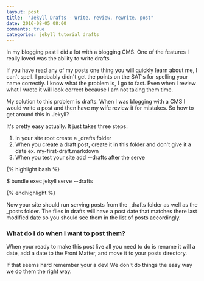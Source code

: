 ```yaml
---
layout: post
title:  "Jekyll Drafts - Write, review, rewrite, post"
date: 2016-08-05 08:00
comments: true
categories: jekyll tutorial drafts
---
```


In my blogging past I did a lot with a blogging CMS.  One of the features I really loved was the ability to write drafts.

If you have read any of my posts one thing you will quickly learn about me, I can't spell.  I probably didn't get the points on the SAT's for spelling your name correctly.  I know what the problem is, I go to fast.  Even when I review what I wrote it will look correct because I am not taking them time.

My solution to this problem is drafts.  When I was blogging with a CMS I would write a post and then have my wife review it for mistakes.  So how to get around this in Jekyll?

It's pretty easy actually.  It just takes three steps:

1. In your site root create a _drafts folder
2. When you create a draft post, create it in this folder and don't give it a date ex. my-first-draft.markdown
3. When you test your site add --drafts after the serve

{% highlight bash %}

$ bundle exec jekyll serve --drafts

{% endhighlight %}

Now your site should run serving posts from the _drafts folder as well as the _posts folder.  The files in drafts will have a post date that matches there last modified date so you should see them in the list of posts accordingly.

### What do I do when I want to post them? 

When your ready to make this post live all you need to do is rename it will a date, add a date to the Front Matter, and move it to your posts directory.

If that seems hard remember your a dev!  We don't do things the easy way we do them the right way.

